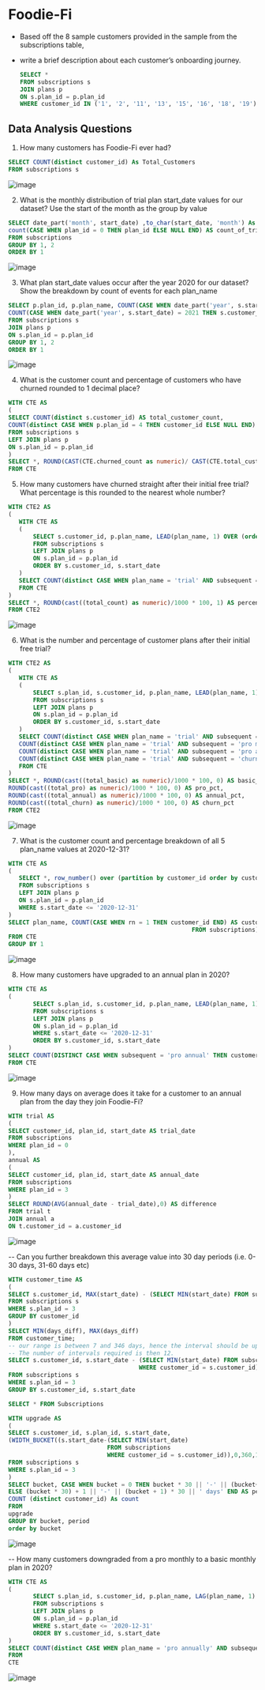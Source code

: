 # Foodie-Fi 

- Based off the 8 sample customers provided in the sample from the subscriptions table, 
- write a brief description about each customer’s onboarding journey.
  
  ```sql
  SELECT * 
  FROM subscriptions s 
  JOIN plans p 
  ON s.plan_id = p.plan_id
  WHERE customer_id IN ('1', '2', '11', '13', '15', '16', '18', '19')
  ```
 ## Data Analysis Questions
  
 1. How many customers has Foodie-Fi ever had?
 
  ```sql
 SELECT COUNT(distinct customer_id) As Total_Customers
 FROM subscriptions s
 ```
 ![image](https://user-images.githubusercontent.com/87967846/147866939-36b66e29-e7de-4ce5-a6d5-53b5e66f6100.png)

 
 2. What is the monthly distribution of trial plan start_date values for our dataset? Use the start of the month as the group by value 
  ```sql
 SELECT date_part('month', start_date) ,to_char(start_date, 'month') As month, 
 count(CASE WHEN plan_id = 0 THEN plan_id ELSE NULL END) AS count_of_trial
 FROM subscriptions
 GROUP BY 1, 2
 ORDER BY 1
 ```
 ![image](https://user-images.githubusercontent.com/87967846/147866943-8d24d178-2dc8-4e86-852b-903e5459d626.png)


3. What plan start_date values occur after the year 2020 for our dataset? Show the breakdown by count of events for each plan_name 
 ```sql
SELECT p.plan_id, p.plan_name, COUNT(CASE WHEN date_part('year', s.start_date) = 2020 THEN s.customer_id ELSE NULL END) AS Event_2020, 
COUNT(CASE WHEN date_part('year', s.start_date) = 2021 THEN s.customer_id ELSE NULL END) AS event_2021 	
FROM subscriptions s 
JOIN plans p 
ON s.plan_id = p.plan_id
GROUP BY 1, 2
ORDER BY 1
```
![image](https://user-images.githubusercontent.com/87967846/147866958-815ff41a-14a3-473b-8faf-fca9cbd4a10c.png)


4. What is the customer count and percentage of customers who have churned rounded to 1 decimal place?
 ```sql
WITH CTE AS 
(
SELECT COUNT(distinct s.customer_id) AS total_customer_count,
COUNT(distinct CASE WHEN p.plan_id = 4 THEN customer_id ELSE NULL END) AS churned_count
FROM subscriptions s 
LEFT JOIN plans p
ON s.plan_id = p.plan_id
) 
SELECT *, ROUND(CAST(CTE.churned_count as numeric)/ CAST(CTE.total_customer_count as numeric) * 100,1) AS percentage
FROM CTE 
```

5. How many customers have churned straight after their initial free trial? What percentage is this rounded to the nearest whole number?

 ```sql
WITH CTE2 AS 
(
	WITH CTE AS 
	(
		SELECT s.customer_id, p.plan_name, LEAD(plan_name, 1) OVER (order by customer_id, start_date) as subsequent
		FROM subscriptions s 
		LEFT JOIN plans p
		ON s.plan_id = p.plan_id
		ORDER BY s.customer_id, s.start_date
	) 
	SELECT COUNT(distinct CASE WHEN plan_name = 'trial' AND subsequent = 'churn' THEN customer_id END) AS total_count
	FROM CTE
) 
SELECT *, ROUND(cast((total_count) as numeric)/1000 * 100, 1) AS percentage
FROM CTE2
```
![image](https://user-images.githubusercontent.com/87967846/147866988-88bdc7bb-aa31-4dcb-b480-725227e943fe.png)


6. What is the number and percentage of customer plans after their initial free trial?
 ```sql
WITH CTE2 AS 
(
	WITH CTE AS 
	(
		SELECT s.plan_id, s.customer_id, p.plan_name, LEAD(plan_name, 1) OVER (order by customer_id, start_date) as subsequent
		FROM subscriptions s 
		LEFT JOIN plans p
		ON s.plan_id = p.plan_id
		ORDER BY s.customer_id, s.start_date
	) 
	SELECT COUNT(distinct CASE WHEN plan_name = 'trial' AND subsequent = 'basic monthly' THEN customer_id END) AS total_basic,
	COUNT(distinct CASE WHEN plan_name = 'trial' AND subsequent = 'pro monthly' THEN customer_id END) AS total_pro, 
	COUNT(distinct CASE WHEN plan_name = 'trial' AND subsequent = 'pro annual' THEN customer_id END) AS total_annual,
	COUNT(distinct CASE WHEN plan_name = 'trial' AND subsequent = 'churn' THEN customer_id END) AS total_churn
	FROM CTE
) 
SELECT *, ROUND(cast((total_basic) as numeric)/1000 * 100, 0) AS basic_pct, 
ROUND(cast((total_pro) as numeric)/1000 * 100, 0) AS pro_pct, 
ROUND(cast((total_annual) as numeric)/1000 * 100, 0) AS annual_pct,
ROUND(cast((total_churn) as numeric)/1000 * 100, 0) AS churn_pct
FROM CTE2
```
![image](https://user-images.githubusercontent.com/87967846/147867021-4ee96efd-5f37-48b6-8154-81af9d4c6d40.png)


7. What is the customer count and percentage breakdown of all 5 plan_name values at 2020-12-31? 
 ```sql
WITH CTE AS 
(
	SELECT *, row_number() over (partition by customer_id order by customer_id asc, start_date desc) as RN 
	FROM subscriptions s 
	LEFT JOIN plans p
	ON s.plan_id = p.plan_id
	WHERE s.start_date <= '2020-12-31'
) 
SELECT plan_name, COUNT(CASE WHEN rn = 1 THEN customer_id END) AS customer_count, ROUND(COUNT(*):: numeric  * 100 / (SELECT COUNT(distinct customer_id) 
													 FROM subscriptions), 2)
FROM CTE 
GROUP BY 1
```
![image](https://user-images.githubusercontent.com/87967846/147867028-6bc021a7-c18a-4f48-915b-12724ab9c981.png)


8. How many customers have upgraded to an annual plan in 2020?
 ```sql
WITH CTE AS 
(
		SELECT s.plan_id, s.customer_id, p.plan_name, LEAD(plan_name, 1) OVER (order by customer_id, start_date) as subsequent
		FROM subscriptions s 
		LEFT JOIN plans p
		ON s.plan_id = p.plan_id
		WHERE s.start_date <= '2020-12-31'
		ORDER BY s.customer_id, s.start_date
) 
SELECT COUNT(DISTINCT CASE WHEN subsequent = 'pro annual' THEN customer_id END) AS count_annual 
FROM CTE
```

![image](https://user-images.githubusercontent.com/87967846/147867037-56d7bce6-a596-4c4f-b8d2-ceff648d9fbb.png)

9. How many days on average does it take for a customer to an annual plan from the day they join Foodie-Fi?
 ```sql
WITH trial AS 
( 
SELECT customer_id, plan_id, start_date AS trial_date
FROM subscriptions
WHERE plan_id = 0 
), 
annual AS 
(
SELECT customer_id, plan_id, start_date AS annual_date
FROM subscriptions 
WHERE plan_id = 3 
)
SELECT ROUND(AVG(annual_date - trial_date),0) AS difference 
FROM trial t 
JOIN annual a 
ON t.customer_id = a.customer_id 
```
![image](https://user-images.githubusercontent.com/87967846/147867052-9dcfb1b2-c24e-49c7-8172-fac39ec1f26b.png)


-- Can you further breakdown this average value into 30 day periods (i.e. 0-30 days, 31-60 days etc)

 ```sql
WITH customer_time AS
(
SELECT s.customer_id, MAX(start_date) - (SELECT MIN(start_date) FROM subscriptions WHERE customer_id = s.customer_id) AS days_diff
FROM subscriptions s
WHERE s.plan_id = 3
GROUP BY customer_id
)
SELECT MIN(days_diff), MAX(days_diff) 
FROM customer_time;
-- our range is between 7 and 346 days, hence the interval should be up till 360 days. 
-- The number of intervals required is then 12. 
SELECT s.customer_id, s.start_date - (SELECT MIN(start_date) FROM subscriptions 
									  WHERE customer_id = s.customer_id) AS c1
FROM subscriptions s
WHERE s.plan_id = 3 
GROUP BY s.customer_id, s.start_date

SELECT * FROM Subscriptions

WITH upgrade AS
(
SELECT s.customer_id, s.plan_id, s.start_date,
(WIDTH_BUCKET((s.start_date-(SELECT MIN(start_date) 
							 FROM subscriptions 
							 WHERE customer_id = s.customer_id)),0,360,12) - 1) AS bucket
FROM subscriptions s
WHERE s.plan_id = 3
)
SELECT bucket, CASE WHEN bucket = 0 THEN bucket * 30 || '-' || (bucket+1) * 30 || ' days' 
ELSE (bucket * 30) + 1 || '-' || (bucket + 1) * 30 || ' days' END AS period, 
COUNT (distinct customer_id) As count 
FROM 
upgrade 
GROUP BY bucket, period
order by bucket
```
![image](https://user-images.githubusercontent.com/87967846/147867085-446372dc-d06e-46d3-b517-1a8bbacb64d2.png)


-- How many customers downgraded from a pro monthly to a basic monthly plan in 2020?
 ```sql
WITH CTE AS 
(
		SELECT s.plan_id, s.customer_id, p.plan_name, LAG(plan_name, 1) OVER (PARTITION BY s.customer_id order by customer_id, start_date) as subsequent
		FROM subscriptions s 
		LEFT JOIN plans p
		ON s.plan_id = p.plan_id
		WHERE s.start_date <= '2020-12-31'
		ORDER BY s.customer_id, s.start_date
) 
SELECT COUNT(distinct CASE WHEN plan_name = 'pro annually' AND subsequent = 'pro monthly' THEN customer_id END) AS COUNT
FROM 
CTE 
```
![image](https://user-images.githubusercontent.com/87967846/147867107-d61ec15e-fabe-4878-9a67-e17e0f64ee20.png)

